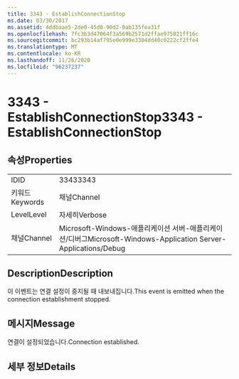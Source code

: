 ```yaml
---
title: 3343 - EstablishConnectionStop
ms.date: 03/30/2017
ms.assetid: 4ddbaae5-2de0-45d0-90d2-0ab135fea31f
ms.openlocfilehash: 7fc3b3d47064f3a569b2571d2ffae975021ff16c
ms.sourcegitcommit: bc293b14af795e0e999e3304dd40c0222cf2ffe4
ms.translationtype: MT
ms.contentlocale: ko-KR
ms.lasthandoff: 11/26/2020
ms.locfileid: "96237237"
---
```

# <a name="3343---establishconnectionstop"></a><span data-ttu-id="5ce75-102">3343 - EstablishConnectionStop</span><span class="sxs-lookup"><span data-stu-id="5ce75-102">3343 - EstablishConnectionStop</span></span>

## <a name="properties"></a><span data-ttu-id="5ce75-103">속성</span><span class="sxs-lookup"><span data-stu-id="5ce75-103">Properties</span></span>  
  
|||  
|-|-|  
|<span data-ttu-id="5ce75-104">ID</span><span class="sxs-lookup"><span data-stu-id="5ce75-104">ID</span></span>|<span data-ttu-id="5ce75-105">3343</span><span class="sxs-lookup"><span data-stu-id="5ce75-105">3343</span></span>|  
|<span data-ttu-id="5ce75-106">키워드</span><span class="sxs-lookup"><span data-stu-id="5ce75-106">Keywords</span></span>|<span data-ttu-id="5ce75-107">채널</span><span class="sxs-lookup"><span data-stu-id="5ce75-107">Channel</span></span>|  
|<span data-ttu-id="5ce75-108">Level</span><span class="sxs-lookup"><span data-stu-id="5ce75-108">Level</span></span>|<span data-ttu-id="5ce75-109">자세히</span><span class="sxs-lookup"><span data-stu-id="5ce75-109">Verbose</span></span>|  
|<span data-ttu-id="5ce75-110">채널</span><span class="sxs-lookup"><span data-stu-id="5ce75-110">Channel</span></span>|<span data-ttu-id="5ce75-111">Microsoft-Windows-애플리케이션 서버-애플리케이션/디버그</span><span class="sxs-lookup"><span data-stu-id="5ce75-111">Microsoft-Windows-Application Server-Applications/Debug</span></span>|  
  
## <a name="description"></a><span data-ttu-id="5ce75-112">Description</span><span class="sxs-lookup"><span data-stu-id="5ce75-112">Description</span></span>  

 <span data-ttu-id="5ce75-113">이 이벤트는 연결 설정이 중지될 때 내보내집니다.</span><span class="sxs-lookup"><span data-stu-id="5ce75-113">This event is emitted when the connection establishment stopped.</span></span>  
  
## <a name="message"></a><span data-ttu-id="5ce75-114">메시지</span><span class="sxs-lookup"><span data-stu-id="5ce75-114">Message</span></span>  

 <span data-ttu-id="5ce75-115">연결이 설정되었습니다.</span><span class="sxs-lookup"><span data-stu-id="5ce75-115">Connection established.</span></span>  
  
## <a name="details"></a><span data-ttu-id="5ce75-116">세부 정보</span><span class="sxs-lookup"><span data-stu-id="5ce75-116">Details</span></span>

